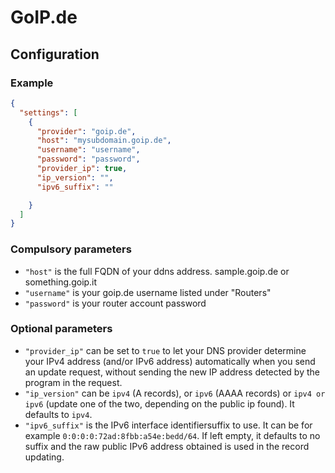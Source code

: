 # GoIP.de

## Configuration

### Example

```json
{
  "settings": [
    {
      "provider": "goip.de",
      "host": "mysubdomain.goip.de",
      "username": "username",
      "password": "password",
      "provider_ip": true,
      "ip_version": "",
      "ipv6_suffix": ""

    }
  ]
}
```
 
### Compulsory parameters

- `"host"` is the full FQDN of your ddns address. sample.goip.de or something.goip.it
- `"username"` is your goip.de username listed under "Routers"
- `"password"` is your router account password

### Optional parameters

- `"provider_ip"` can be set to `true` to let your DNS provider determine your IPv4 address (and/or IPv6 address) automatically when you send an update request, without sending the new IP address detected by the program in the request.
- `"ip_version"` can be `ipv4` (A records), or `ipv6` (AAAA records) or `ipv4 or ipv6` (update one of the two, depending on the public ip found). It defaults to `ipv4`.
- `"ipv6_suffix"` is the IPv6 interface identifiersuffix to use. It can be for example `0:0:0:0:72ad:8fbb:a54e:bedd/64`. If left empty, it defaults to no suffix and the raw public IPv6 address obtained is used in the record updating.

